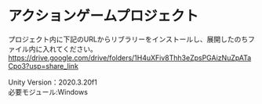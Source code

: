 # アクションゲームプロジェクト
プロジェクト内に下記のURLからリブラリーをインストールし、展開したのちファイル内に入れてください。
https://drive.google.com/drive/folders/1H4uXFiv8Thh3eZpsPGAizNuZpATaCpo3?usp=share_link

Unity Version：2020.3.20f1  
必要モジュール:Windows
